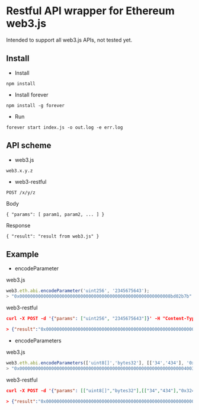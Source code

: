 # Restful  API wrapper for Ethereum web3.js

Intended to support all web3.js APIs, not tested yet.

## Install

- Install

```
npm install
```

- Install forever

```
npm install -g forever
```

- Run

```
forever start index.js -o out.log -e err.log
```

## API scheme

- web3.js

```
web3.x.y.z
```

- web3-restful

```
POST /x/y/z
```

Body

```
{ "params": [ param1, param2, ... ] }
```

Response

```
{ "result": "result from web3.js" }
```

## Example

- encodeParameter

web3.js

```javascript
web3.eth.abi.encodeParameter('uint256', '2345675643');
> "0x000000000000000000000000000000000000000000000000000000008bd02b7b"
```

web3-restful

```json
curl -X POST -d '{"params": ["uint256", "2345675643"]}' -H "Content-Type:application/json" localhost:3000/eth/abi/encodeParameter

> {"result":"0x000000000000000000000000000000000000000000000000000000008bd02b7b"}
```

- encodeParameters

web3.js

```javascript
web3.eth.abi.encodeParameters(['uint8[]','bytes32'], [['34','434'], '0x324567fff']);
> "0x00000000000000000000000000000000000000000000000000000000000000400324567fff0000000000000000000000000000000000000000000000000000000000000000000000000000000000000000000000000000000000000000000002000000000000000000000000000000000000000000000000000000000000002200000000000000000000000000000000000000000000000000000000000000b2"
```

web3-restful

```json
curl -X POST -d '{"params": [["uint8[]","bytes32"],[["34","434"],"0x324567fff"]]}' -H "Content-Type:application/json" localhost:3000/eth/abi/encodeParameters

> {"result":"0x00000000000000000000000000000000000000000000000000000000000000400324567fff0000000000000000000000000000000000000000000000000000000000000000000000000000000000000000000000000000000000000000000002000000000000000000000000000000000000000000000000000000000000002200000000000000000000000000000000000000000000000000000000000000b2"}
```
